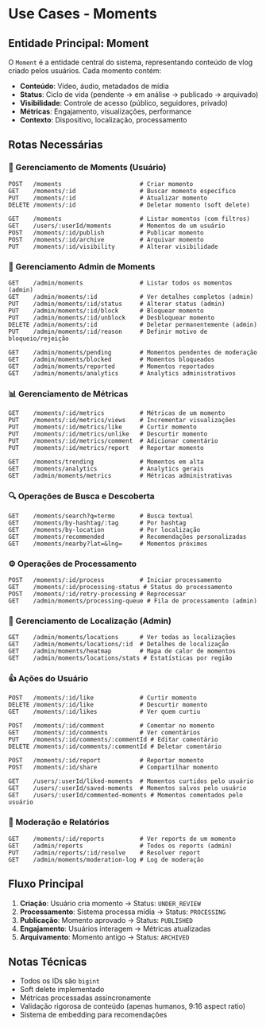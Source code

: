 # Use Cases - Moments

## Entidade Principal: Moment

O `Moment` é a entidade central do sistema, representando conteúdo de vlog criado pelos usuários. Cada momento contém:

-   **Conteúdo**: Vídeo, áudio, metadados de mídia
-   **Status**: Ciclo de vida (pendente → em análise → publicado → arquivado)
-   **Visibilidade**: Controle de acesso (público, seguidores, privado)
-   **Métricas**: Engajamento, visualizações, performance
-   **Contexto**: Dispositivo, localização, processamento

## Rotas Necessárias

### 📝 Gerenciamento de Moments (Usuário)

```
POST   /moments                      # Criar momento
GET    /moments/:id                  # Buscar momento específico
PUT    /moments/:id                  # Atualizar momento
DELETE /moments/:id                  # Deletar momento (soft delete)

GET    /moments                      # Listar momentos (com filtros)
GET    /users/:userId/moments        # Momentos de um usuário
POST   /moments/:id/publish          # Publicar momento
POST   /moments/:id/archive          # Arquivar momento
PUT    /moments/:id/visibility       # Alterar visibilidade
```

### 👑 Gerenciamento Admin de Moments

```
GET    /admin/moments                # Listar todos os momentos (admin)
GET    /admin/moments/:id            # Ver detalhes completos (admin)
PUT    /admin/moments/:id/status     # Alterar status (admin)
PUT    /admin/moments/:id/block      # Bloquear momento
PUT    /admin/moments/:id/unblock    # Desbloquear momento
DELETE /admin/moments/:id            # Deletar permanentemente (admin)
PUT    /admin/moments/:id/reason     # Definir motivo de bloqueio/rejeição

GET    /admin/moments/pending        # Momentos pendentes de moderação
GET    /admin/moments/blocked        # Momentos bloqueados
GET    /admin/moments/reported       # Momentos reportados
GET    /admin/moments/analytics      # Analytics administrativos
```

### 📊 Gerenciamento de Métricas

```
GET    /moments/:id/metrics          # Métricas de um momento
PUT    /moments/:id/metrics/views    # Incrementar visualizações
PUT    /moments/:id/metrics/like     # Curtir momento
PUT    /moments/:id/metrics/unlike   # Descurtir momento
PUT    /moments/:id/metrics/comment  # Adicionar comentário
PUT    /moments/:id/metrics/report   # Reportar momento

GET    /moments/trending             # Momentos em alta
GET    /moments/analytics            # Analytics gerais
GET    /admin/moments/metrics        # Métricas administrativas
```

### 🔍 Operações de Busca e Descoberta

```
GET    /moments/search?q=termo       # Busca textual
GET    /moments/by-hashtag/:tag      # Por hashtag
GET    /moments/by-location          # Por localização
GET    /moments/recommended          # Recomendações personalizadas
GET    /moments/nearby?lat=&lng=     # Momentos próximos
```

### ⚙️ Operações de Processamento

```
POST   /moments/:id/process          # Iniciar processamento
GET    /moments/:id/processing-status # Status do processamento
POST   /moments/:id/retry-processing # Reprocessar
GET    /admin/moments/processing-queue # Fila de processamento (admin)
```

### 📍 Gerenciamento de Localização (Admin)

```
GET    /admin/moments/locations      # Ver todas as localizações
GET    /admin/moments/locations/:id  # Detalhes de localização
GET    /admin/moments/heatmap        # Mapa de calor de momentos
GET    /admin/moments/locations/stats # Estatísticas por região
```

### 👍 Ações do Usuário

```
POST   /moments/:id/like             # Curtir momento
DELETE /moments/:id/like             # Descurtir momento
GET    /moments/:id/likes            # Ver quem curtiu

POST   /moments/:id/comment          # Comentar no momento
GET    /moments/:id/comments         # Ver comentários
PUT    /moments/:id/comments/:commentId # Editar comentário
DELETE /moments/:id/comments/:commentId # Deletar comentário

POST   /moments/:id/report           # Reportar momento
POST   /moments/:id/share            # Compartilhar momento

GET    /users/:userId/liked-moments  # Momentos curtidos pelo usuário
GET    /users/:userId/saved-moments  # Momentos salvos pelo usuário
GET    /users/:userId/commented-moments # Momentos comentados pelo usuário
```

### 🚨 Moderação e Relatórios

```
GET    /moments/:id/reports          # Ver reports de um momento
GET    /admin/reports                # Todos os reports (admin)
PUT    /admin/reports/:id/resolve    # Resolver report
GET    /admin/moments/moderation-log # Log de moderação
```

## Fluxo Principal

1. **Criação**: Usuário cria momento → Status: `UNDER_REVIEW`
2. **Processamento**: Sistema processa mídia → Status: `PROCESSING`
3. **Publicação**: Momento aprovado → Status: `PUBLISHED`
4. **Engajamento**: Usuários interagem → Métricas atualizadas
5. **Arquivamento**: Momento antigo → Status: `ARCHIVED`

## Notas Técnicas

-   Todos os IDs são `bigint`
-   Soft delete implementado
-   Métricas processadas assincronamente
-   Validação rigorosa de conteúdo (apenas humanos, 9:16 aspect ratio)
-   Sistema de embedding para recomendações
